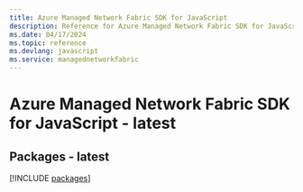 ```yaml
---
title: Azure Managed Network Fabric SDK for JavaScript
description: Reference for Azure Managed Network Fabric SDK for JavaScript
ms.date: 04/17/2024
ms.topic: reference
ms.devlang: javascript
ms.service: managednetworkfabric
---
```

# Azure Managed Network Fabric SDK for JavaScript - latest
## Packages - latest
[!INCLUDE [packages](managed-network-fabric-index.md)]